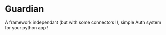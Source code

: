 Guardian
========

A framework independant (but with some connectors !), simple Auth system for your python app !
